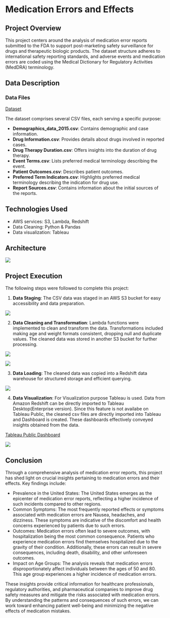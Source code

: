 # Medication Errors and Effects

## Project Overview

This project centers around the analysis of medication error reports submitted to the FDA to support post-marketing safety surveillance for drugs and therapeutic biologic products. The dataset structure adheres to international safety reporting standards, and adverse events and medication errors are coded using the Medical Dictionary for Regulatory Activities (MedDRA) terminology.

## Data Description

### Data Files
<a href="https://drive.google.com/file/d/1GMoIvbFhrRAr45y3cLlBFtNMpiweQBb7/view?usp=sharing">Dataset<a>

The dataset comprises several CSV files, each serving a specific purpose:

- **Demographics_data_2015.csv**: Contains demographic and case information.
- **Drug Information.csv**: Provides details about drugs involved in reported cases.
- **Drug Therapy Duration.csv**: Offers insights into the duration of drug therapy.
- **Event Terms.csv**: Lists preferred medical terminology describing the event.
- **Patient Outcomes.csv**: Describes patient outcomes.
- **Preferred Term Indicators.csv**: Highlights preferred medical terminology describing the indication for drug use.
- **Report Sources.csv**: Contains information about the initial sources of the reports.






## Technologies Used

- AWS services: S3, Lambda, Redshift
- Data Cleaning: Python & Pandas
- Data visualization: Tableau


## Architecture

<img src="https://github.com/Vipinnnn/medication_errors_effects_data_analysis/assets/71926172/ed382f19-f0e0-45a7-8f04-e280fa20fa1b"></img>


## Project Execution

The following steps were followed to complete this project:


1. **Data Staging**: The CSV data was staged in an AWS S3 bucket for easy accessibility and data preparation.

<img src="https://github.com/Vipinnnn/medication_errors_effects_data_analysis/assets/71926172/ad00df51-d37c-4eca-9055-56c3f8c5d4f4"></img>


2. **Data Cleaning and Transformation**: Lambda functions were implemented to clean and transform the data. Transformations included making age and weight formats consistent, dropping null and duplicate values. The cleaned data was stored in another S3 bucket for further processing.

<img src="https://github.com/Vipinnnn/medication_errors_effects_data_analysis/assets/71926172/537178ba-b0db-41a3-945e-89e8488b10d3"></img>

<img src="https://github.com/Vipinnnn/medication_errors_effects_data_analysis/assets/71926172/8498c8d4-b6c1-41b4-a44a-b05972a61354"></img>


3. **Data Loading**: The cleaned data was copied into a Redshift data warehouse for structured storage and efficient querying.

<img src="https://github.com/Vipinnnn/medication_errors_effects_data_analysis/assets/71926172/b132d683-2457-4a49-a811-b23598b662cd"></img>


4. **Data Visualization**: For Visualization purpose Tableau is used. Data from Amazon Redshift can be directly imported to Tableau Desktop(Enterprise version). Since this feature is not availabe on Tableau Public, the cleaned csv files are directly imported into Tableau and Dashboard is created. These dashboards effectively conveyed insights obtained from the data.

<a href="https://public.tableau.com/views/mock_proj_dashboard/Dashboard1?:language=en-US&:display_count=n&:origin=viz_share_link">Tableau Public Dashboard<a>



<img src="https://github.com/Vipinnnn/medication_errors_effects_data_analysis/assets/71926172/4b8d52c9-5b28-40f9-8e70-39945bdb177c"></img>


## Conclusion

Through a comprehensive analysis of medication error reports, this project has shed light on crucial insights pertaining to medication errors and their effects. Key findings include:

<ul>

<li>Prevalence in the United States: The United States emerges as the epicenter of medication error reports, reflecting a higher incidence of such incidents compared to other regions.</li>

<li>Common Symptoms: The most frequently reported effects or symptoms associated with medication errors are Nausea, headaches, and dizziness. These symptoms are indicative of the discomfort and health concerns experienced by patients due to such errors.
</li>

<li>Outcomes: Medication errors often lead to severe outcomes, with hospitalization being the most common consequence. Patients who experience medication errors find themselves hospitalized due to the gravity of their condition. Additionally, these errors can result in severe consequences, including death, disability, and other unforeseen outcomes.
</li>

<li>
Impact on Age Groups: The analysis reveals that medication errors disproportionately affect individuals between the ages of 50 and 80. This age group experiences a higher incidence of medication errors.
</li>
</ul>

These insights provide critical information for healthcare professionals, regulatory authorities, and pharmaceutical companies to improve drug safety measures and mitigate the risks associated with medication errors. By understanding the patterns and consequences of such errors, we can work toward enhancing patient well-being and minimizing the negative effects of medication mistakes.
